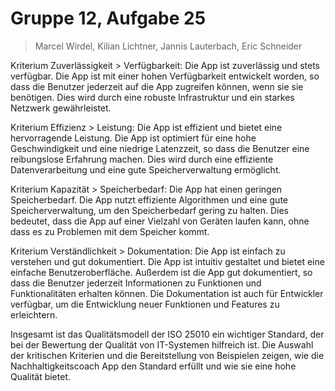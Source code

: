 # Gruppe 12, Aufgabe 25
> Marcel Wirdel, Kilian Lichtner, Jannis Lauterbach, Eric Schneider

Kriterium Zuverlässigkeit > Verfügbarkeit: Die App ist zuverlässig und stets verfügbar. Die App ist mit einer hohen Verfügbarkeit entwickelt worden, so dass die Benutzer jederzeit auf die App zugreifen können, wenn sie sie benötigen. Dies wird durch eine robuste Infrastruktur und ein starkes Netzwerk gewährleistet.

Kriterium Effizienz > Leistung: Die App ist effizient und bietet eine hervorragende Leistung. Die App ist optimiert für eine hohe Geschwindigkeit und eine niedrige Latenzzeit, so dass die Benutzer eine reibungslose Erfahrung machen. Dies wird durch eine effiziente Datenverarbeitung und eine gute Speicherverwaltung ermöglicht.

Kriterium Kapazität > Speicherbedarf: Die App hat einen geringen Speicherbedarf. Die App nutzt effiziente Algorithmen und eine gute Speicherverwaltung, um den Speicherbedarf gering zu halten. Dies bedeutet, dass die App auf einer Vielzahl von Geräten laufen kann, ohne dass es zu Problemen mit dem Speicher kommt.

Kriterium Verständlichkeit > Dokumentation: Die App ist einfach zu verstehen und gut dokumentiert. Die App ist intuitiv gestaltet und bietet eine einfache Benutzeroberfläche. Außerdem ist die App gut dokumentiert, so dass die Benutzer jederzeit Informationen zu Funktionen und Funktionalitäten erhalten können. Die Dokumentation ist auch für Entwickler verfügbar, um die Entwicklung neuer Funktionen und Features zu erleichtern.

Insgesamt ist das Qualitätsmodell der ISO 25010 ein wichtiger Standard, der bei der Bewertung der Qualität von IT-Systemen hilfreich ist. Die Auswahl der kritischen Kriterien und die Bereitstellung von Beispielen zeigen, wie die Nachhaltigkeitscoach App den Standard erfüllt und wie sie eine hohe Qualität bietet.